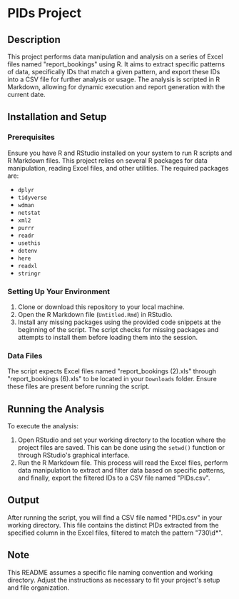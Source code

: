 # PIDs Project

## Description
This project performs data manipulation and analysis on a series of Excel files named "report_bookings" using R. It aims to extract specific patterns of data, specifically IDs that match a given pattern, and export these IDs into a CSV file for further analysis or usage. The analysis is scripted in R Markdown, allowing for dynamic execution and report generation with the current date.

## Installation and Setup

### Prerequisites
Ensure you have R and RStudio installed on your system to run R scripts and R Markdown files. This project relies on several R packages for data manipulation, reading Excel files, and other utilities. The required packages are:

- `dplyr`
- `tidyverse`
- `wdman`
- `netstat`
- `xml2`
- `purrr`
- `readr`
- `usethis`
- `dotenv`
- `here`
- `readxl`
- `stringr`

### Setting Up Your Environment
1. Clone or download this repository to your local machine.
2. Open the R Markdown file (`Untitled.Rmd`) in RStudio.
3. Install any missing packages using the provided code snippets at the beginning of the script. The script checks for missing packages and attempts to install them before loading them into the session.

### Data Files
The script expects Excel files named "report_bookings (2).xls" through "report_bookings (6).xls" to be located in your `Downloads` folder. Ensure these files are present before running the script.

## Running the Analysis
To execute the analysis:
1. Open RStudio and set your working directory to the location where the project files are saved. This can be done using the `setwd()` function or through RStudio's graphical interface.
2. Run the R Markdown file. This process will read the Excel files, perform data manipulation to extract and filter data based on specific patterns, and finally, export the filtered IDs to a CSV file named "PIDs.csv".

## Output
After running the script, you will find a CSV file named "PIDs.csv" in your working directory. This file contains the distinct PIDs extracted from the specified column in the Excel files, filtered to match the pattern "730\\d*".

## Note
This README assumes a specific file naming convention and working directory. Adjust the instructions as necessary to fit your project's setup and file organization.
